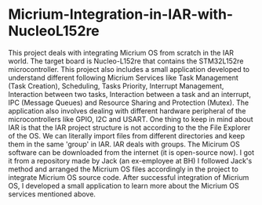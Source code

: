 # Micrium-Integration-in-IAR-with-NucleoL152re
This project deals with integrating Micrium OS from scratch in the IAR world. The target board is Nucleo-L152re that contains the STM32L152re microcontroller. This project also includes a small application developed to understand different following Micrium Services like Task Management (Task Creation), Scheduling, Tasks Priority, Interrupt Management, Interaction between two tasks, Interaction between a task and an interrupt,  IPC (Message Queues) and Resource Sharing and Protection (Mutex). The application also involves dealing with different hardware peripheral of the microcontrollers like GPIO, I2C and USART.
One thing to keep in mind about IAR is that the IAR project structure is not according to the the File Explorer of the OS. We can literally import files from different directories and keep them in the same 'group' in IAR. IAR deals with groups.
The Micirum OS software can be downloaded from the internet (it is open-source now). I got it from a repository made by Jack (an ex-employee at BH)
I followed Jack's method and arranged the Micrium OS files accordingly in the project to integrate Micrium OS source code.
After successful integration of Micrium OS, I developed a small application to learn more about the Micrium OS services mentioned above.

